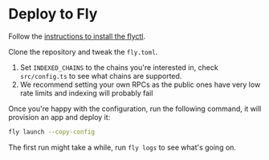 # Deploy to Fly

Follow the [instructions to install the flyctl](https://fly.io/docs/hands-on/install-flyctl/).

Clone the repository and tweak the `fly.toml`.

1. Set `INDEXED_CHAINS` to the chains you're interested in, check `src/config.ts` to see what chains are supported.
2. We recommend setting your own RPCs as the public ones have very low rate limits and indexing will probably fail

Once you're happy with the configuration, run the following command, it will provision an app and deploy it:

```sh
fly launch --copy-config
```

The first run might take a while, run `fly logs` to see what's going on.
